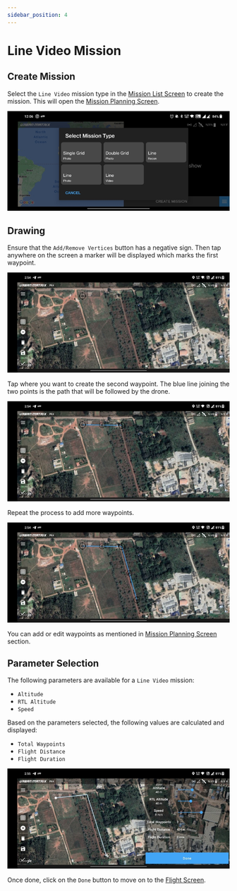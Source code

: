 ```yaml
---
sidebar_position: 4
---
```


# Line Video Mission

## Create Mission

Select the `Line Video` mission type in the [Mission List Screen](../overview/mission-list-screen.md) to create the
mission. This will open the [Mission Planning Screen](../overview/mission-planning-screen.md).

![Create](img/line-video-create.jpg)

## Drawing

Ensure that the `Add/Remove Vertices` button has a negative sign. Then tap anywhere on the screen a marker will be
displayed which marks the first waypoint.

![Waypoint 1](img/line-video-waypoint-1.jpg)

Tap where you want to create the second waypoint. The blue line joining the two points is the path that will be followed
by the drone.

![Waypoint 2](img/line-video-waypoint-2.jpg)

Repeat the process to add more waypoints.

![Waypoint 3](img/line-video-waypoint-3.jpg)

You can add or edit waypoints as mentioned in [Mission Planning Screen](../overview/mission-list-screen.md) section.

## Parameter Selection

The following parameters are available for a `Line Video` mission:

- `Altitude`
- `RTL Altitude`
- `Speed`

Based on the parameters selected, the following values are calculated and displayed:

- `Total Waypoints`
- `Flight Distance`
- `Flight Duration`

![Parameters and Data](img/line-video-params.jpg)

Once done, click on the `Done` button to move on to the [Flight Screen](../overview/flight-screen.md).
